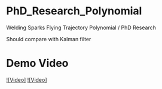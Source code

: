 # PhD_Research_Polynomial
Welding Sparks Flying Trajectory Polynomial / PhD Research

Should compare with Kalman filter

# Demo Video
[![Video]](https://youtu.be/HnEYqGiejDw?si=Wi7Fi24MTMbRYExD)
[![Video]](https://youtu.be/Cjhd9wanGxE?si=w1Nq4gahjPd-C3Rm)
